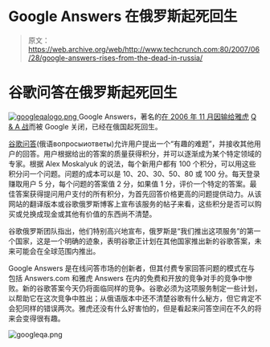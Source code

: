 # Google Answers 在俄罗斯起死回生

> 原文：<https://web.archive.org/web/http://www.techcrunch.com:80/2007/06/28/google-answers-rises-from-the-dead-in-russia/>

# 谷歌问答在俄罗斯起死回生

[![googleqalogo.png](img/ce86bffa6bdcabafb2899f077a620de9.png) ](https://web.archive.org/web/20220629032719/http://otvety.google.ru/otvety/) Google Answers，著名的[在 2006 年 11 月因输给雅虎](https://web.archive.org/web/20220629032719/http://www.beta.techcrunch.com/2006/11/29/google-has-no-answers/) [Q & A 战](https://web.archive.org/web/20220629032719/http://www.beta.techcrunch.com/2006/11/30/yahoos-big-win/)而被 Google 关闭，已经在俄国起死回生。

[谷歌问答](https://web.archive.org/web/20220629032719/http://otvety.google.ru/otvety/)(俄语вопросыиответы)允许用户提出一个“有趣的难题”，并接收其他用户的回答。用户根据给出的答案的质量获得积分，并可以逐渐成为某个特定领域的专家。根据 Alex Moskalyuk 的说法，每个新用户都有 100 个积分，可以用这些积分问一个问题。问题的成本可以是 10、20、30、50、80 或 100 分。每天登录赚取用户 5 分，每个问题的答案值 2 分，如果值 1 分，评价一个特定的答案。最佳答案获得提问用户支付的所有积分，为首先回答价格更高的问题提供动力。从该网站的翻译版本或谷歌俄罗斯博客上宣布该服务的帖子来看，这些积分是否可以购买或兑换成现金或其他有价值的东西尚不清楚。

谷歌俄罗斯团队指出，他们特别高兴地宣布，俄罗斯是“我们推出这项服务”的第一个国家，这是一个明确的迹象，表明谷歌正计划在其他国家推出新的谷歌答案，未来可能会在全球范围内推出。

Google Answers 是在线问答市场的创新者，但其付费专家回答问题的模式在与包括 Answers.com 和雅虎 Answers 在内的免费和开放的竞争对手的竞争中惨败。新的谷歌答案今天仍将面临同样的竞争。谷歌必须为这项服务制定一些计划，以帮助它在这次竞争中胜出；从俄语版本中还不清楚谷歌有什么秘方，但它肯定不会犯同样的错误两次。雅虎还没有什么好害怕的，但是看起来问答空间在不久的将来会变得很有趣。

![googleqa.png](img/2b57bc2530537f42d01cd4fdce895ab1.png)